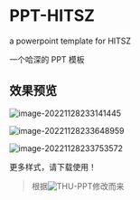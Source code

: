 # PPT-HITSZ

a powerpoint template for HITSZ

一个哈深的 PPT 模板

## 效果预览

![image-20221128233141445](https://cdn.jsdelivr.net/gh/XingrunLi/pic_lib/img/202211282333905.png)

![image-20221128233648959](https://cdn.jsdelivr.net/gh/XingrunLi/pic_lib/img/202211282336639.png)

![image-20221128233753572](https://cdn.jsdelivr.net/gh/XingrunLi/pic_lib/img/202211282337343.png)

更多样式，请下载使用！

> 根据![THU-PPT](https://github.com/atomiechen/THU-PPT-Theme)修改而来
